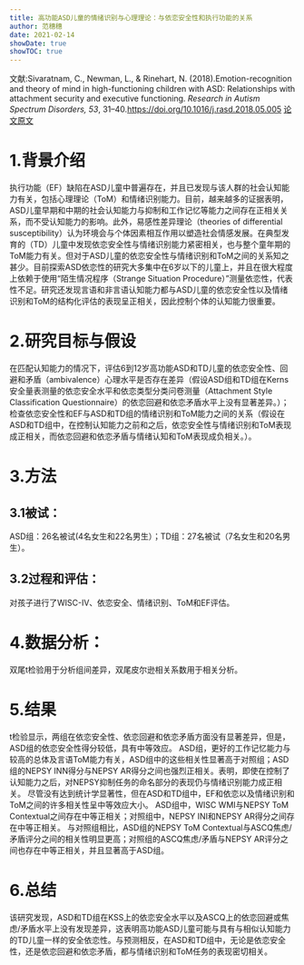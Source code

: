 ```yaml
---
title: 高功能ASD儿童的情绪识别与心理理论：与依恋安全性和执行功能的关系
author: 范穗穗
date: 2021-02-14
showDate: true
showTOC: true
---
```

文献:Sivaratnam, C., Newman, L., & Rinehart, N. (2018).Emotion-recognition and theory of mind in high-functioning children with ASD: Relationships with attachment security and executive functioning. *Research in Autism Spectrum Disorders, 53*, 31–40.https://doi.org/10.1016/j.rasd.2018.05.005
[论文原文](../Source_Files/2021-02-14-FSS2.pdf)
# 1.背景介绍
执行功能（EF）缺陷在ASD儿童中普遍存在，并且已发现与该人群的社会认知能力有关，包括心理理论（ToM）和情绪识别能力。目前，越来越多的证据表明，ASD儿童早期和中期的社会认知能力与抑制和工作记忆等能力之间存在正相关关系，而不受认知能力的影响。此外，易感性差异理论（theories of differential susceptibility）认为环境会与个体因素相互作用以塑造社会情感发展。在典型发育的（TD）儿童中发现依恋安全性与情绪识别能力紧密相关，也与整个童年期的ToM能力有关。但对于ASD儿童的依恋安全性与情绪识别和ToM之间的关系知之甚少。目前探索ASD依恋性的研究大多集中在6岁以下的儿童上，并且在很大程度上依赖于使用“陌生情况程序（Strange Situation Procedure）”测量依恋性，代表性不足。研究还发现言语和非言语认知能力都与ASD儿童的依恋安全性以及情绪识别和ToM的结构化评估的表现呈正相关，因此控制个体的认知能力很重要。
# 2.研究目标与假设
在匹配认知能力的情况下，评估6到12岁高功能ASD和TD儿童的依恋安全性、回避和矛盾（ambivalence）心理水平是否存在差异（假设ASD组和TD组在Kerns安全量表测量的依恋安全水平和依恋类型分类问卷测量（Attachment Style Classification Questionnaire）的依恋回避和依恋矛盾水平上没有显著差异。）；检查依恋安全性和EF与ASD和TD组的情绪识别和ToM能力之间的关系（假设在ASD和TD组中，在控制认知能力之前和之后，依恋安全性与情绪识别和ToM表现成正相关，而依恋回避和依恋矛盾与情绪认知和ToM表现成负相关。）。
# 3.方法
## 3.1被试：
ASD组：26名被试(4名女生和22名男生）；TD组：27名被试（7名女生和20名男生）。
## 3.2过程和评估：
对孩子进行了WISC-IV、依恋安全、情绪识别、ToM和EF评估。
# 4.数据分析：
双尾t检验用于分析组间差异，双尾皮尔逊相关系数用于相关分析。
# 5.结果
t检验显示，两组在依恋安全性、依恋回避和依恋矛盾方面没有显著差异，但是，ASD组的依恋安全性得分较低，具有中等效应。
ASD组，更好的工作记忆能力与较高的总体及言语ToM能力有关，ASD组中的这些相关性显著高于对照组；ASD组的NEPSY INN得分与NEPSY AR得分之间也强烈正相关。表明，即使在控制了认知能力之后，对NEPSY抑制任务的命名部分的表现仍与情绪识别能力成正相关。
尽管没有达到统计学显著性，但在ASD和TD组中，EF和依恋以及情绪识别和ToM之间的许多相关性呈中等效应大小。
ASD组中，WISC WMI与NEPSY ToM Contextual之间存在中等正相关；对照组中，NEPSY INI和NEPSY AR得分之间存在中等正相关。
与对照组相比，ASD组的NEPSY ToM Contextual与ASCQ焦虑/矛盾评分之间的相关性明显更高；对照组的ASCQ焦虑/矛盾与NEPSY AR评分之间也存在中等正相关，并且显著高于ASD组。
# 6.总结
该研究发现，ASD和TD组在KSS上的依恋安全水平以及ASCQ上的依恋回避或焦虑/矛盾水平上没有发现差异，这表明高功能ASD儿童可能与具有与相似认知能力的TD儿童一样的安全依恋性。与预测相反，在ASD和TD组中，无论是依恋安全性，还是依恋回避和依恋矛盾，都与情绪识别和ToM任务的表现密切相关。
